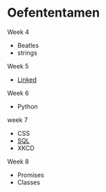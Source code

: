 # Oefententamen
Week 4  
  + Beatles
  + strings 
  
Week 5
  + [Linked](https://github.com/maaker48/Oefententamen/blob/master/linked(1).c)
  
Week 6  
  + Python  
  
week 7  
  + CSS
  + [SQL](https://github.com/maaker48/Oefententamen/blob/master/SQL.md)
  + XKCD  
  
Week 8  
  + Promises
  + Classes  
